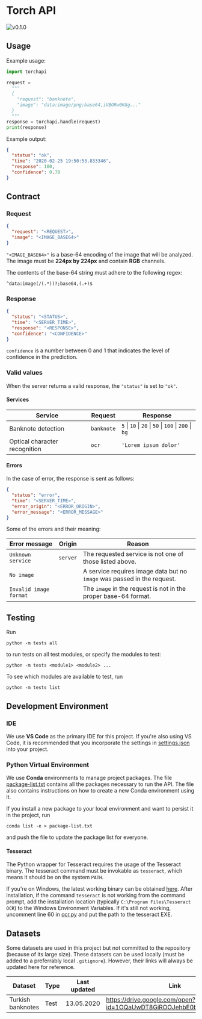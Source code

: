 # Torch API

<img alt="v0.1.0" src="https://img.shields.io/badge/v-0.1.0-brightgreen">

## Usage

Example usage:

```python
import torchapi

request =
  """
  {
    "request": "banknote",
    "image": "data:image/png;base64,iVBORw0KGg..."
  }
  """
response = torchapi.handle(request)
print(response)
```

Example output:

```json
{
  "status": "ok",
  "time": "2020-02-25 19:50:53.833346",
  "response": 100,
  "confidence": 0.78
}
```

## Contract

### Request

```json
{
  "request": "<REQUEST>",
  "image": "<IMAGE_BASE64>"
}
```

`"<IMAGE_BASE64>"` is a base-64 encoding of the image that will be analyzed. The
image must be **224px by 224px** and contain **RGB** channels.

The contents of the base-64 string must adhere to the following regex:

    ^data:image(/(.*))?;base64,(.+)$

### Response

```json
{
  "status": "<STATUS>",
  "time": "<SERVER_TIME>",
  "response": "<RESPONSE>",
  "confidence": "<CONFIDENCE>"
}
```

`confidence` is a number between 0 and 1 that indicates the level of confidence in the prediction.

### Valid values

When the server returns a valid response, the `"status"` is set to `"ok"`.

#### Services

| Service                       | Request    | Response                                              |
| ----------------------------- | ---------- | ----------------------------------------------------- |
| Banknote detection            | `banknote` | `5` \| `10` \| `20` \| `50` \| `100` \| `200` \| `bg` |
| Optical character recognition | `ocr`      | `'Lorem ipsum dolor'`                                 |

#### Errors

In the case of error, the response is sent as follows:

```json
{
  "status": "error",
  "time": "<SERVER_TIME>",
  "error_origin": "<ERROR_ORIGIN>",
  "error_message": "<ERROR_MESSAGE>"
}
```

Some of the errors and their meaning:

| Error message          | Origin   | Reason                                                                  |
| ---------------------- | -------- | ----------------------------------------------------------------------- |
| `Unknown service`      | `server` | The requested service is not one of those listed above.                 |
| `No image`             |          | A service requires image data but no `image` was passed in the request. |
| `Invalid image format` |          | The `image` in the request is not in the proper base-64 format.         |


## Testing

Run

    python -m tests all

to run tests on all test modules, or specify the modules to test:

    python -m tests <module1> <module2> ...
  
To see which modules are available to test, run

    python -m tests list

## Development Environment

### IDE

We use **VS Code** as the primary IDE for this project. If you're also using VS Code, it is recommended that you incorporate the settings in [settings.json](settings.json) into your project.

### Python Virtual Environment

We use **Conda** environments to manage project packages. The file [package-list.txt](package-list.txt) contains all the packages necessary to run the API. The file also contains instructions on how to create a new Conda environment using it.

If you install a new package to your local environment and want to persist it in the project, run

    conda list -e > package-list.txt

and push the file to update the package list for everyone.

#### Tesseract

The Python wrapper for Tesseract requires the usage of the Tesseract binary. The tesseract command must be invokable as `tesseract`, which means it should be on the system `PATH`.

If you're on Windows, the latest working binary can be obtained [here](https://github.com/UB-Mannheim/tesseract/wiki). After installation, if the command `tesseract` is not working from the command prompt, add the installation location (typically `C:\Program Files\Tesseract OCR`) to the Windows Environment Variables. If it's still not working, uncomment line 60 in [ocr.py](torchapi/services/ocr.py) and put the path to the tesseract EXE.

## Datasets

Some datasets are used in this project but not committed to the repository (because of its large size). These datasets can be used locally (must be added to a preferrably local `.gitignore`). However, their links will always be updated here for reference.

| Dataset           | Type | Last updated | Link                                                               |
| ----------------- | ---- | ------------ | ------------------------------------------------------------------ |
| Turkish banknotes | Test | 13.05.2020   | https://drive.google.com/open?id=1OQaUwDT8GiROOJehbE0bYXmbcmaxp3_A |
